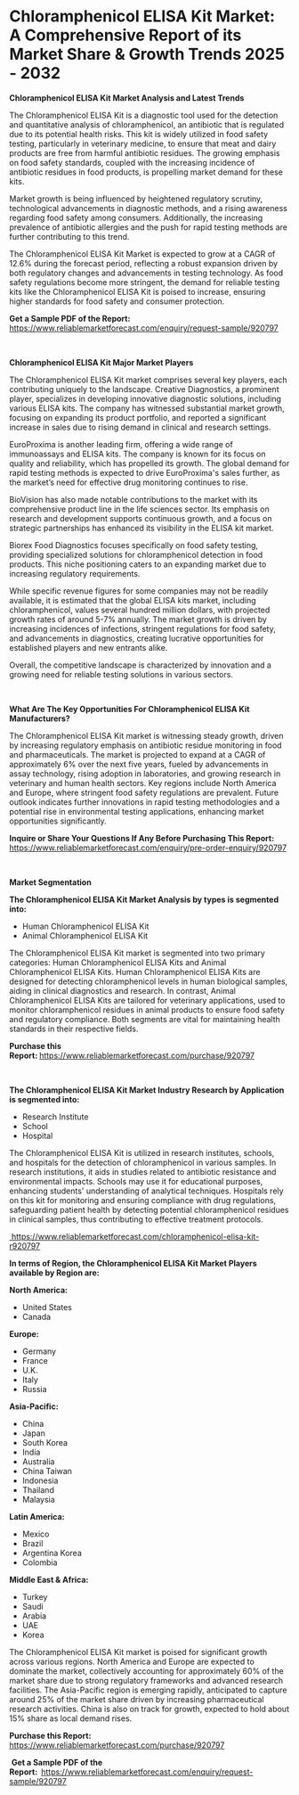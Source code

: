 <p><h1>Chloramphenicol ELISA Kit Market: A Comprehensive Report of its Market Share & Growth Trends 2025 - 2032</h1></p><p><strong>Chloramphenicol ELISA Kit Market Analysis and Latest Trends</strong></p>
<p><p>The Chloramphenicol ELISA Kit is a diagnostic tool used for the detection and quantitative analysis of chloramphenicol, an antibiotic that is regulated due to its potential health risks. This kit is widely utilized in food safety testing, particularly in veterinary medicine, to ensure that meat and dairy products are free from harmful antibiotic residues. The growing emphasis on food safety standards, coupled with the increasing incidence of antibiotic residues in food products, is propelling market demand for these kits.</p><p>Market growth is being influenced by heightened regulatory scrutiny, technological advancements in diagnostic methods, and a rising awareness regarding food safety among consumers. Additionally, the increasing prevalence of antibiotic allergies and the push for rapid testing methods are further contributing to this trend. </p><p>The Chloramphenicol ELISA Kit Market is expected to grow at a CAGR of 12.6% during the forecast period, reflecting a robust expansion driven by both regulatory changes and advancements in testing technology. As food safety regulations become more stringent, the demand for reliable testing kits like the Chloramphenicol ELISA Kit is poised to increase, ensuring higher standards for food safety and consumer protection.</p></p>
<p><strong>Get a Sample PDF of the Report:&nbsp;</strong> <a href="https://www.reliablemarketforecast.com/enquiry/request-sample/920797?utm_campaign=1832&utm_medium=2&utm_source=Github&utm_content=ia&utm_term=17042025&utm_id=chloramphenicol-elisa-kit">https://www.reliablemarketforecast.com/enquiry/request-sample/920797</a></p>
<p>&nbsp;</p>
<p><strong>Chloramphenicol ELISA Kit Major Market Players</strong></p>
<p><p>The Chloramphenicol ELISA Kit market comprises several key players, each contributing uniquely to the landscape. Creative Diagnostics, a prominent player, specializes in developing innovative diagnostic solutions, including various ELISA kits. The company has witnessed substantial market growth, focusing on expanding its product portfolio, and reported a significant increase in sales due to rising demand in clinical and research settings.</p><p>EuroProxima is another leading firm, offering a wide range of immunoassays and ELISA kits. The company is known for its focus on quality and reliability, which has propelled its growth. The global demand for rapid testing methods is expected to drive EuroProxima's sales further, as the market’s need for effective drug monitoring continues to rise.</p><p>BioVision has also made notable contributions to the market with its comprehensive product line in the life sciences sector. Its emphasis on research and development supports continuous growth, and a focus on strategic partnerships has enhanced its visibility in the ELISA kit market.</p><p>Biorex Food Diagnostics focuses specifically on food safety testing, providing specialized solutions for chloramphenicol detection in food products. This niche positioning caters to an expanding market due to increasing regulatory requirements.</p><p>While specific revenue figures for some companies may not be readily available, it is estimated that the global ELISA kits market, including chloramphenicol, values several hundred million dollars, with projected growth rates of around 5-7% annually. The market growth is driven by increasing incidences of infections, stringent regulations for food safety, and advancements in diagnostics, creating lucrative opportunities for established players and new entrants alike. </p><p>Overall, the competitive landscape is characterized by innovation and a growing need for reliable testing solutions in various sectors.</p></p>
<p>&nbsp;</p>
<p><strong>What Are The Key Opportunities For Chloramphenicol ELISA Kit Manufacturers?</strong></p>
<p><p>The Chloramphenicol ELISA Kit market is witnessing steady growth, driven by increasing regulatory emphasis on antibiotic residue monitoring in food and pharmaceuticals. The market is projected to expand at a CAGR of approximately 6% over the next five years, fueled by advancements in assay technology, rising adoption in laboratories, and growing research in veterinary and human health sectors. Key regions include North America and Europe, where stringent food safety regulations are prevalent. Future outlook indicates further innovations in rapid testing methodologies and a potential rise in environmental testing applications, enhancing market opportunities significantly.</p></p>
<p><strong>Inquire or Share Your Questions If Any Before Purchasing This Report:</strong> <a href="https://www.reliablemarketforecast.com/enquiry/pre-order-enquiry/920797?utm_campaign=1832&utm_medium=2&utm_source=Github&utm_content=ia&utm_term=17042025&utm_id=chloramphenicol-elisa-kit">https://www.reliablemarketforecast.com/enquiry/pre-order-enquiry/920797</a></p>
<p>&nbsp;</p>
<p><strong>Market Segmentation</strong></p>
<p><strong>The Chloramphenicol ELISA Kit Market Analysis by types is segmented into:</strong></p>
<p><ul><li>Human Chloramphenicol ELISA Kit</li><li>Animal Chloramphenicol ELISA Kit</li></ul></p>
<p><p>The Chloramphenicol ELISA Kit market is segmented into two primary categories: Human Chloramphenicol ELISA Kits and Animal Chloramphenicol ELISA Kits. Human Chloramphenicol ELISA Kits are designed for detecting chloramphenicol levels in human biological samples, aiding in clinical diagnostics and research. In contrast, Animal Chloramphenicol ELISA Kits are tailored for veterinary applications, used to monitor chloramphenicol residues in animal products to ensure food safety and regulatory compliance. Both segments are vital for maintaining health standards in their respective fields.</p></p>
<p><strong>Purchase this Report:&nbsp;</strong><a href="https://www.reliablemarketforecast.com/purchase/920797?utm_campaign=1832&utm_medium=2&utm_source=Github&utm_content=ia&utm_term=17042025&utm_id=chloramphenicol-elisa-kit">https://www.reliablemarketforecast.com/purchase/920797</a></p>
<p>&nbsp;</p>
<p><strong>The Chloramphenicol ELISA Kit Market Industry Research by Application is segmented into:</strong></p>
<p><ul><li>Research Institute</li><li>School</li><li>Hospital</li></ul></p>
<p><p>The Chloramphenicol ELISA Kit is utilized in research institutes, schools, and hospitals for the detection of chloramphenicol in various samples. In research institutions, it aids in studies related to antibiotic resistance and environmental impacts. Schools may use it for educational purposes, enhancing students' understanding of analytical techniques. Hospitals rely on this kit for monitoring and ensuring compliance with drug regulations, safeguarding patient health by detecting potential chloramphenicol residues in clinical samples, thus contributing to effective treatment protocols.</p></p>
<p><a href="https://www.reliablemarketforecast.com/chloramphenicol-elisa-kit-r920797?utm_campaign=1832&utm_medium=2&utm_source=Github&utm_content=ia&utm_term=17042025&utm_id=chloramphenicol-elisa-kit">&nbsp;https://www.reliablemarketforecast.com/chloramphenicol-elisa-kit-r920797</a></p>
<p><strong>In terms of Region, the Chloramphenicol ELISA Kit Market Players available by Region are:</strong></p>
<p>
    <p> <strong> North America: </strong>
        <ul>
            <li>United States</li>
            <li>Canada</li>
        </ul>
        </p> 
    <p> <strong> Europe: </strong>
        <ul>
            <li>Germany</li>
            <li>France</li>
            <li>U.K.</li>
            <li>Italy</li>
            <li>Russia</li>
        </ul>
        </p> 
    <p> <strong> Asia-Pacific: </strong>
        <ul>
            <li>China</li>
            <li>Japan</li>
            <li>South Korea</li>
            <li>India</li>
            <li>Australia</li>
            <li>China Taiwan</li>
            <li>Indonesia</li>
            <li>Thailand</li>
            <li>Malaysia</li>
        </ul>
        </p> 
    <p> <strong> Latin America: </strong>
        <ul>
            <li>Mexico</li>
            <li>Brazil</li>
            <li>Argentina Korea</li>
            <li>Colombia</li>
        </ul>
        </p> 
    <p> <strong> Middle East & Africa: </strong>
        <ul>
            <li>Turkey</li>
            <li>Saudi</li>
            <li>Arabia</li>
            <li>UAE</li>
            <li>Korea</li>
        </ul>
    </p>
    </p>
<p><p>The Chloramphenicol ELISA Kit market is poised for significant growth across various regions. North America and Europe are expected to dominate the market, collectively accounting for approximately 60% of the market share due to strong regulatory frameworks and advanced research facilities. The Asia-Pacific region is emerging rapidly, anticipated to capture around 25% of the market share driven by increasing pharmaceutical research activities. China is also on track for growth, expected to hold about 15% share as local demand rises.</p></p>
<p><strong>Purchase this Report: </strong><a href="https://www.reliablemarketforecast.com/purchase/920797?utm_campaign=1832&utm_medium=2&utm_source=Github&utm_content=ia&utm_term=17042025&utm_id=chloramphenicol-elisa-kit">https://www.reliablemarketforecast.com/purchase/920797</a></p>
<p>&nbsp;<strong>Get a Sample PDF of the Report:&nbsp;&nbsp;</strong><a href="https://www.reliablemarketforecast.com/enquiry/request-sample/920797?utm_campaign=1832&utm_medium=2&utm_source=Github&utm_content=ia&utm_term=17042025&utm_id=chloramphenicol-elisa-kit">https://www.reliablemarketforecast.com/enquiry/request-sample/920797</a></p>
<p><strong></strong></p>
<p><p></p><p></p><p></p></p>